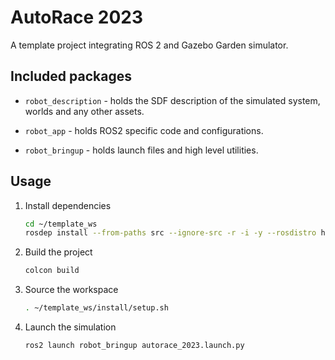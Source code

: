 # AutoRace 2023
A template project integrating ROS 2 and Gazebo Garden simulator.

## Included packages

* `robot_description` - holds the SDF description of the simulated system, worlds and any other assets.

* `robot_app` - holds ROS2 specific code and configurations.

* `robot_bringup` - holds launch files and high level utilities.

## Usage

1. Install dependencies

    ```bash
    cd ~/template_ws
    rosdep install --from-paths src --ignore-src -r -i -y --rosdistro humble
    ```

2. Build the project

    ```bash
    colcon build
    ```

3. Source the workspace

    ```bash
    . ~/template_ws/install/setup.sh
    ```

4. Launch the simulation

    ```bash
    ros2 launch robot_bringup autorace_2023.launch.py
    ```
